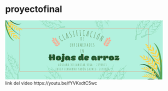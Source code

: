 # proyectofinal
<img src="Banner.jpeg" style="width:1000px;">
link del video
https://youtu.be/fYVKxdtC5wc
